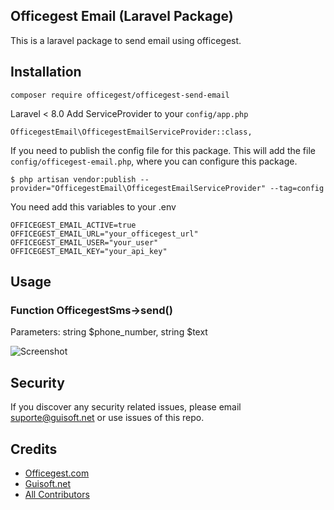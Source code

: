 ## Officegest Email (Laravel Package)

This is a laravel package to send email using officegest.

## Installation

    composer require officegest/officegest-send-email

Laravel < 8.0 Add ServiceProvider to your `config/app.php`

    OfficegestEmail\OfficegestEmailServiceProvider::class,

If you need to publish the config file for this package. This will add the file `config/officegest-email.php`, where you can configure this package.

    $ php artisan vendor:publish --provider="OfficegestEmail\OfficegestEmailServiceProvider" --tag=config

You need add this variables to your .env

    OFFICEGEST_EMAIL_ACTIVE=true
    OFFICEGEST_EMAIL_URL="your_officegest_url"
    OFFICEGEST_EMAIL_USER="your_user"
    OFFICEGEST_EMAIL_KEY="your_api_key"



## Usage

### Function OfficegestSms->send()

Parameters: string $phone_number, string $text

![Screenshot](https://i.imgur.com/4SBYJV0.png)

## Security

If you discover any security related issues, please email suporte@guisoft.net or use issues of this repo.

## Credits

- [Officegest.com][link-author]
- [Guisoft.net][link-guisoft]
- [All Contributors][link-contributors]


[link-author]: https://officegest.com
[link-guisoft]: https://guisoft.net
[link-contributors]: ../../contributors
